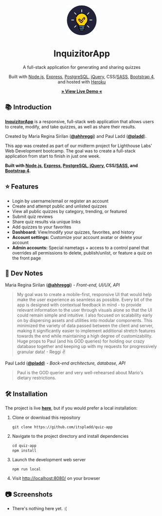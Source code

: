 <!-- TITLE -->
<div align="center">
<img src="public/images/lightbulb-circle.png" width="100" />
<h1>InquizitorApp</h1>
<p>A full-stack application for generating and sharing quizzes
</p>

<p>Built with <a href="https://nodejs.org/en/">Node.js</a>, <a href="https://expressjs.com/">Express</a>, <a href="https://www.postgresql.org/">PostgreSQL</a>, <a href="https://jquery.com">jQuery</a>, CSS/<a href="https://sass-lang.com/">SASS</a>, <a href="https://getbootstrap.com/docs/4.6/">Bootstrap 4</a>, and hosted with <a href="https://www.heroku.com/">Heroku</a></p>

<b><a href="https://inquizitor-app.herokuapp.com/" target="_blank">
   » View Live Demo «
</a></b>

</div>

<!-- INTRODUCTION -->

## 📚 Introduction

<b>[InquizitorApp](https://inquizitor-app.herokuapp.com/)</b> is a responsive, full-stack web application that allows users to create, modify, and take quizzes, as well as share their results.

Created by Maria Regina Sirilan ([**@ahhreggi**](https://github.com/ahhreggi)) and Paul Ladd ([**@pladd**](https://github.com/itspladd)).

This app was created as part of our midterm project for Lighthouse Labs' Web Development bootcamp. The goal was to create a full-stack application from start to finish in just one week.

<b>Built with <a href="https://nodejs.org/en/">Node.js</a>, <a href="https://expressjs.com/">Express</a>, <a href="https://www.postgresql.org/">PostgreSQL</a>, <a href="https://jquery.com">jQuery</a>, CSS/<a href="https://sass-lang.com/">SASS</a>, and <a href="https://getbootstrap.com/docs/4.6/">Bootstrap 4</a>.</b>

<!-- FEATURES -->
## ⭐ Features
- Login by username/email or register an account
- Create and attempt public and unlisted quizzes
- View all public quizzes by category, trending, or featured
- Submit quiz reviews
- Share quiz results via unique links
- Add quizzes to your favorites
- **Dashboard:** View/modify your quizzes, favorites, and history
- **Account settings:** Customize your account avatar or delete your account
- **Admin accounts:** Special nametags + access to a control panel that overrides all permissions to delete, publish/unlist, or feature a quiz on the front page

## 📝 Dev Notes

Maria Regina Sirilan ([**@ahhreggi**](https://github.com/ahhreggi)) - *Front-end, UI/UX, API*

> My goal was to create a mobile-first, responsive UI that would help make the user experience as seamless as possible. Every bit of the app is designed with contextual feedback in mind - to provide relevant information to the user through visuals alone so that the UI could remain simple and intuitive. I also focused on scalability early on by dispersing assets and utilities into modular components. This minimized the variety of data passed between the client and server, making it significantly easier to implement additional stretch features towards the end while maintaining a high degree of customizability. Huge props to Paul (and his GOD queries) for holding our crazy database together and keeping up with my requests for progressively granular data! - Reggi ✌️

Paul Ladd ([**@pladd**](https://github.com/itspladd)) - *Back-end architecture, database, API*

> Paul is the GOD querier and very well-rehearsed about Mario's dietary restrictions.

<!-- INSTALLATION -->

## 🛠 Installation

The project is live
<b><a href="https://inquizitor-app.herokuapp.com/" target="_blank">here</a></b>, but if you would prefer a local installation:

1. Clone or download this repository
   ```
   git clone https://github.com/itspladd/quiz-app
   ```
2. Navigate to the project directory and install dependencies
   ```
   cd quiz-app
   npm install
   ```
3. Launch the development web server
   ```
   npm run local
   ```
4. Visit <a href="http://localhost:8080/">http://localhost:8080/</a> on your browser

## 📷 Screenshots
- There's nothing here yet. :(